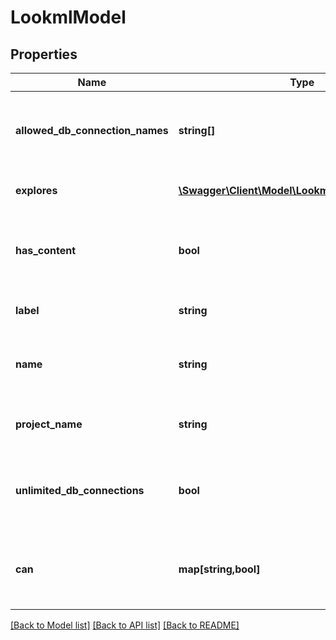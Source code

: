 # LookmlModel

## Properties
Name | Type | Description | Notes
------------ | ------------- | ------------- | -------------
**allowed_db_connection_names** | **string[]** | Array of names of connections this model is allowed to use | [optional] 
**explores** | [**\Swagger\Client\Model\LookmlModelNavExplore[]**](LookmlModelNavExplore.md) | Array of explores (if has_content) | [optional] 
**has_content** | **bool** | Does this model declaration have have lookml content? | [optional] 
**label** | **string** | UI-friendly name for this model | [optional] 
**name** | **string** | Name of the model. Also used as the unique identifier | [optional] 
**project_name** | **string** | Name of project containing the model | [optional] 
**unlimited_db_connections** | **bool** | Is this model allowed to use all current and future connections | [optional] 
**can** | **map[string,bool]** | Operations the current user is able to perform on this object | [optional] 

[[Back to Model list]](../README.md#documentation-for-models) [[Back to API list]](../README.md#documentation-for-api-endpoints) [[Back to README]](../README.md)


